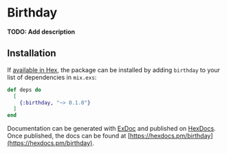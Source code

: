# Birthday

**TODO: Add description**

## Installation

If [available in Hex](https://hex.pm/docs/publish), the package can be installed
by adding `birthday` to your list of dependencies in `mix.exs`:

```elixir
def deps do
  [
    {:birthday, "~> 0.1.0"}
  ]
end
```

Documentation can be generated with [ExDoc](https://github.com/elixir-lang/ex_doc)
and published on [HexDocs](https://hexdocs.pm). Once published, the docs can
be found at [https://hexdocs.pm/birthday](https://hexdocs.pm/birthday).

